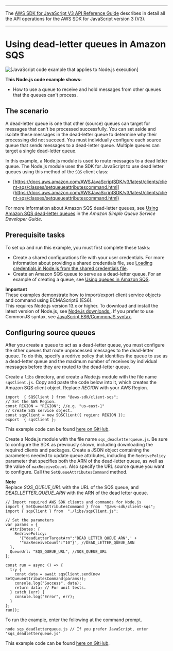 --------

 The [AWS SDK for JavaScript V3 API Reference Guide](https://docs.aws.amazon.com/AWSJavaScriptSDK/v3/latest/index.html) describes in detail all the API operations for the AWS SDK for JavaScript version 3 \(V3\)\. 

--------

# Using dead\-letter queues in Amazon SQS<a name="sqs-examples-dead-letter-queues"></a>

![\[JavaScript code example that applies to Node.js execution\]](http://docs.aws.amazon.com/sdk-for-javascript/v3/developer-guide/images/nodeicon.png)

**This Node\.js code example shows:**
+ How to use a queue to receive and hold messages from other queues that the queues can't process\.

## The scenario<a name="sqs-examples-dead-letter-queues-scenario"></a>

A dead\-letter queue is one that other \(source\) queues can target for messages that can't be processed successfully\. You can set aside and isolate these messages in the dead\-letter queue to determine why their processing did not succeed\. You must individually configure each source queue that sends messages to a dead\-letter queue\. Multiple queues can target a single dead\-letter queue\.

In this example, a Node\.js module is used to route messages to a dead letter queue\. The Node\.js module uses the SDK for JavaScript to use dead letter queues using this method of the `SQS` client class:
+ [https://docs.aws.amazon.com/AWSJavaScriptSDK/v3/latest/clients/client-sqs/classes/setqueueattributescommand.html](https://docs.aws.amazon.com/AWSJavaScriptSDK/v3/latest/clients/client-sqs/classes/setqueueattributescommand.html)

For more information about Amazon SQS dead\-letter queues, see [Using Amazon SQS dead\-letter queues](https://docs.aws.amazon.com/AWSSimpleQueueService/latest/SQSDeveloperGuide/sqs-dead-letter-queues.html) in the *Amazon Simple Queue Service Developer Guide*\.

## Prerequisite tasks<a name="sqs-examples-dead-letter-queues-prerequisites"></a>

To set up and run this example, you must first complete these tasks:
+ Create a shared configurations file with your user credentials\. For more information about providing a shared credentials file, see [Loading credentials in Node\.js from the shared credentials file](loading-node-credentials-shared.md)\.
+ Create an Amazon SQS queue to serve as a dead\-letter queue\. For an example of creating a queue, see [Using queues in Amazon SQS](sqs-examples-using-queues.md)\.

**Important**  
These examples demonstrate how to import/export client service objects and command using ECMAScript6 \(ES6\)\.  
This requires Node\.js version 13\.x or higher\. To download and install the latest version of Node\.js, see [Node\.js downloads\.](https://nodejs.org/en/download)\.
If you prefer to use CommonJS syntax, see [JavaScript ES6/CommonJS syntax](sdk-example-javascript-syntax.md)\.

## Configuring source queues<a name="sqs-examples-dead-letter-queues-configuring-source-queues"></a>

After you create a queue to act as a dead\-letter queue, you must configure the other queues that route unprocessed messages to the dead\-letter queue\. To do this, specify a redrive policy that identifies the queue to use as a dead\-letter queue and the maximum number of receives by individual messages before they are routed to the dead\-letter queue\.

Create a `libs` directory, and create a Node\.js module with the file name `sqsClient.js`\. Copy and paste the code below into it, which creates the Amazon SQS client object\. Replace *REGION* with your AWS Region\.

```
import  { SQSClient } from "@aws-sdk/client-sqs";
// Set the AWS Region.
const REGION = "REGION"; //e.g. "us-east-1"
// Create SQS service object.
const sqsClient = new SQSClient({ region: REGION });
export  { sqsClient };
```

This example code can be found [here on GitHub](https://github.com/awsdocs/aws-doc-sdk-examples/blob/master/javascriptv3/example_code/sqs/src/libs/sqsClient.js)\.

Create a Node\.js module with the file name `sqs_deadletterqueue.js`\. Be sure to configure the SDK as previously shown, including downloading the required clients and packages\. Create a JSON object containing the parameters needed to update queue attributes, including the `RedrivePolicy` parameter that specifies both the ARN of the dead\-letter queue, as well as the value of `maxReceiveCount`\. Also specify the URL source queue you want to configure\. Call the `SetQueueAttributesCommand` method\.

**Note**  
Replace *SQS\_QUEUE\_URL* with the URL of the SQS queue, and *DEAD\_LETTER\_QUEUE\_ARN* with the ARN of the dead letter queue\.

```
// Import required AWS SDK clients and commands for Node.js
import { SetQueueAttributesCommand } from  "@aws-sdk/client-sqs";
import { sqsClient } from  "./libs/sqsClient.js";

// Set the parameters
var params = {
  Attributes: {
    RedrivePolicy:
      '{"deadLetterTargetArn":"DEAD_LETTER_QUEUE_ARN",' +
      '"maxReceiveCount":"10"}', //DEAD_LETTER_QUEUE_ARN
  },
  QueueUrl: "SQS_QUEUE_URL", //SQS_QUEUE_URL
};

const run = async () => {
  try {
    const data = await sqsClient.send(new SetQueueAttributesCommand(params));
    console.log("Success", data);
    return data; // For unit tests.
  } catch (err) {
    console.log("Error", err);
  }
};
run();
```

To run the example, enter the following at the command prompt\.

```
node sqs_deadletterqueue.js // If you prefer JavaScript, enter 'sqs_deadletterqueue.js'
```

This example code can be found [here on GitHub](https://github.com/awsdocs/aws-doc-sdk-examples/blob/master/javascriptv3/example_code/sqs//src/sqs_deadletterqueue.js)\.